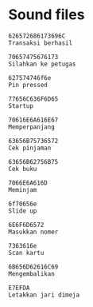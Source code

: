 # Sound files
```
626572686173696C
Transaksi berhasil
```
```
70657475676173
Silahkan ke petugas
```
```
627574746f6e
Pin pressed
```
```
77656C636F6D65
Startup
```
```
70616E6A616E67
Memperpanjang
```
```
63656B75736572
Cek pinjaman
```
```
63656B62756B75
Cek buku
```
```
7066E6A616D
Meminjam
```
```
6f70656e
Slide up
```
```
6E6F6D6572
Masukkan nomer
```
```
7363616e
Scan kartu
```
```
6B656D62616C69
Mengembalikan
```
```
E7EFDA
Letakkan jari dimeja
```
